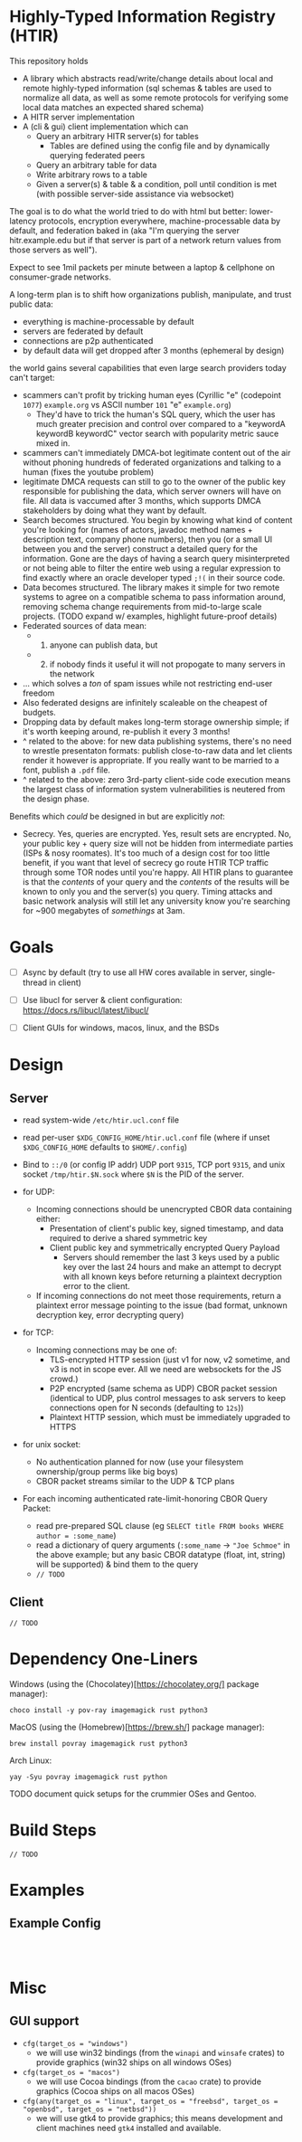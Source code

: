 # Highly-Typed Information Registry (HTIR)

This repository holds

 - A library which abstracts read/write/change details about local and remote highly-typed information (sql schemas & tables are used to normalize all data, as well as some remote protocols for verifying some local data matches an expected shared schema)
 - A HITR server implementation
 - A (cli & gui) client implementation which can
    - Query an arbitrary HITR server(s) for tables
      - Tables are defined using the config file and by dynamically querying federated peers
    - Query an arbitrary table for data
    - Write arbitrary rows to a table
    - Given a server(s) & table & a condition, poll until condition is met (with possible server-side assistance via websocket)

The goal is to do what the world tried to do with html but better:
lower-latency protocols, encryption everywhere, machine-processable data by default,
and federation baked in (aka "I'm querying the server hitr.example.edu but if that server is part of a network return values from those servers as well").

Expect to see 1mil packets per minute between a laptop & cellphone on consumer-grade networks.

A long-term plan is to shift how organizations publish, manipulate, and trust public data:
 
  - everything is machine-processable by default
  - servers are federated by default
  - connections are p2p authenticated
  - by default data will get dropped after 3 months (ephemeral by design)

the world gains several capabilities that even large search providers today can't target:

 - scammers can't profit by tricking human eyes (Cyrillic "е" (codepoint `1077`) `еxample.org` vs ASCII number `101` "e" `example.org`)
    - They'd have to trick the human's SQL query, which the user has much greater precision and control over compared to a "keywordA keywordB keywordC" vector search with popularity metric sauce mixed in.
 - scammers can't immediately DMCA-bot legitimate content out of the air without phoning hundreds of federated organizations and talking to a human (fixes the youtube problem)
 - legitimate DMCA requests can still to go to the owner of the public key responsible for publishing the data, which server owners will have on file. All data is vaccumed after 3 months, which supports DMCA stakeholders by doing what they want by default.
 - Search becomes structured. You begin by knowing what kind of content you're looking for (names of actors, javadoc method names + description text, company phone numbers), then you (or a small UI between you and the server) construct a detailed query for the information. Gone are the days of having a search query misinterpreted or not being able to filter the entire web using a regular expression to find exactly where an oracle developer typed `;!(` in their source code.
 - Data becomes structured. The library makes it simple for two remote systems to agree on a compatible schema to pass information around, removing schema change requirements from mid-to-large scale projects. (TODO expand w/ examples, highlight future-proof details)
 - Federated sources of data mean:
    - 1) anyone can publish data, but
    - 2) if nobody finds it useful it will not propogate to many servers in the network
 - ... which solves a _ton_ of spam issues while not restricting end-user freedom
 - Also federated designs are infinitely scaleable on the cheapest of budgets.
 - Dropping data by default makes long-term storage ownership simple; if it's worth keeping around, re-publish it every 3 months!
 - ^ related to the above: for new data publishing systems, there's no need to wrestle presentaton formats: publish close-to-raw data and let clients render it however is appropriate. If you really want to be married to a font, publish a `.pdf` file.
- ^ related to the above: zero 3rd-party client-side code execution means the largest class of information system vulnerabilities is neutered from the design phase.


Benefits which _could_ be designed in but are explicitly _not_:

 - Secrecy. Yes, queries are encrypted. Yes, result sets are encrypted. No, your public key + query size will not be hidden from intermediate parties (ISPs & nosy roomates). It's too much of a design cost for too little benefit, if you want that level of secrecy go route HTIR TCP traffic through some TOR nodes until you're happy. All HTIR plans to guarantee is that the _contents_ of your query and the _contents_ of the results will be known to only you and the server(s) you query. Timing attacks and basic network analysis will still let any university know you're searching for \~900 megabytes of _somethings_ at 3am.



# Goals

 - [ ] Async by default (try to use all HW cores available in server, single-thread in client)
 - [ ] Use libucl for server & client configuration: https://docs.rs/libucl/latest/libucl/
 - [ ] Client GUIs for windows, macos, linux, and the BSDs


# Design

## Server

 - read system-wide `/etc/htir.ucl.conf` file
 - read per-user `$XDG_CONFIG_HOME/htir.ucl.conf` file (where if unset `$XDG_CONFIG_HOME` defaults to `$HOME/.config`)
 - Bind to `::/0` (or config IP addr) UDP port `9315`, TCP port `9315`, and unix socket `/tmp/htir.$N.sock` where `$N` is the PID of the server.
 - for UDP:
    - Incoming connections should be unencrypted CBOR data containing either:
        - Presentation of client's public key, signed timestamp, and data required to derive a shared symmetric key
        - Client public key and symmetrically encrypted Query Payload
            - Servers should remember the last 3 keys used by a public key over the last 24 hours and make an attempt to decrypt with all known keys before returning a plaintext decryption error to the client.
    - If incoming connections do not meet those requirements, return a plaintext error message pointing to the issue (bad format, unknown decryption key, error decrypting query)
 - for TCP:
    - Incoming connections may be one of:
        - TLS-encrypted HTTP session (just v1 for now, v2 sometime, and v3 is not in scope ever. All we need are websockets for the JS crowd.)
        - P2P encrypted (same schema as UDP) CBOR packet session (identical to UDP, plus control messages to ask servers to keep connections open for N seconds (defaulting to `12s`))
        - Plaintext HTTP session, which must be immediately upgraded to HTTPS
 - for unix socket:
    - No authentication planned for now (use your filesystem ownership/group perms like big boys)
    - CBOR packet streams similar to the UDP & TCP plans

 - For each incoming authenticated rate-limit-honoring CBOR Query Packet:
    - read pre-prepared SQL clause (eg `SELECT title FROM books WHERE author = :some_name`)
    - read a dictionary of query arguments (`:some_name` -> `"Joe Schmoe"` in the above example; but any basic CBOR datatype (float, int, string) will be supported) & bind them to the query
    - `// TODO`


## Client

`// TODO`

# Dependency One-Liners

Windows (using the (Chocolatey)[https://chocolatey.org/] package manager):

```
choco install -y pov-ray imagemagick rust python3
```

MacOS (using the (Homebrew)[https://brew.sh/] package manager):

```
brew install povray imagemagick rust python3
```

Arch Linux:

```
yay -Syu povray imagemagick rust python
```

TODO document quick setups for the crummier OSes and Gentoo.


# Build Steps

`// TODO`

# Examples

## Example Config

```ucl



```

# Misc

## GUI support

 - `cfg(target_os = "windows")`
    - we will use win32 bindings (from the `winapi` and `winsafe` crates) to provide graphics (win32 ships on all windows OSes)
 - `cfg(target_os = "macos")`
    - we will use Cocoa bindings (from the `cacao` crate) to provide graphics (Cocoa ships on all macos OSes)
 - `cfg(any(target_os = "linux", target_os = "freebsd", target_os = "openbsd", target_os = "netbsd"))`
    - we will use gtk4 to provide graphics; this means development and client machines need `gtk4` installed and available.

